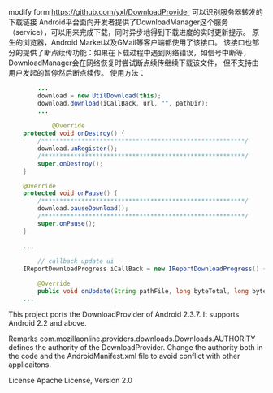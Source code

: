 modify form https://github.com/yxl/DownloadProvider
可以识别服务器转发的下载链接
Android平台面向开发者提供了DownloadManager这个服务（service），可以用来完成下载，同时异步地得到下载进度的实时更新提示。
原生的浏览器，Android Market以及GMail等客户端都使用了该接口。
该接口也部分的提供了断点续传功能：如果在下载过程中遇到网络错误，如信号中断等，DownloadManager会在网络恢复时尝试断点续传继续下载该文件，
但不支持由用户发起的暂停然后断点续传。
使用方法：
```java
		...
        download = new UtilDownload(this);
        download.download(iCallBack, url, "", pathDir);
		...
		
		    @Override
    protected void onDestroy() {
        /********************************************************/
        download.unRegister();
        /********************************************************/
        super.onDestroy();
    }

    @Override
    protected void onPause() {
        /********************************************************/
        download.pauseDownload();
        /********************************************************/
        super.onPause();
    }
	
	...
	
	    // callback update ui
    IReportDownloadProgress iCallBack = new IReportDownloadProgress() {

        @Override
        public void onUpdate(String pathFile, long byteTotal, long byteCurrent) {
	...
```
This project ports the DownloadProvider of Android 2.3.7. It supports Android 2.2 and above. 

Remarks
com.mozillaonline.providers.downloads.Downloads.AUTHORITY defines the authority of the DownloadProvider. 
Change the authority both in the code and the AndroidManifest.xml file to avoid conflict with other applicaitons.

License
Apache License, Version 2.0 
